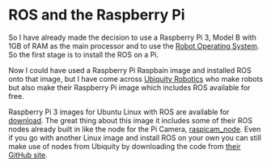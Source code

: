 # ROS and the Raspberry Pi
So I have already made the decision to use a Raspberry Pi 3, Model B with 1GB of RAM as the main processor and to use the [Robot Operating System](http://wiki.ros.org/ "ROS"). So the first stage is to install the ROS on a Pi.

Now I could have used a Raspberry Pi Raspbain image and installed ROS onto that image, but I have come across [Ubiquity Robotics](https://ubiquityrobotics.com "Ubiquity") who make robots but also make their Raspberry Pi image which includes ROS available for free.

Raspberry Pi 3 images for Ubuntu Linux with ROS are available for [download](https://downloads.ubiquityrobotics.com/pi.html "Image"). The great thing about this image it includes some of their ROS nodes already built in like the node for the Pi Camera, [raspicam_node](https://github.com/ubiquityRobotics/raspicam_node "raspicam_node"). Even if you go with another Linux image and install ROS on your own you can still make use of nodes from Ubiquity by downloading the code from [their GitHub site](https://github.com/UbiquityRobotics "Ubiquity").
